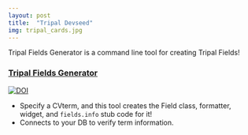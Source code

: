 ```yaml
---
layout: post
title:  "Tripal Devseed"
img: tripal_cards.jpg
---
```


Tripal Fields Generator is a command line tool for creating Tripal Fields!


### [Tripal Fields Generator](https://github.com/statonlab/fields_generator)
[![DOI](https://zenodo.org/badge/DOI/10.5281/zenodo.1200662.svg)](https://doi.org/10.5281/zenodo.1200662)

* Specify a CVterm, and this tool creates the Field class, formatter, widget, and `fields.info` stub code for it!
* Connects to your DB to verify term information.
